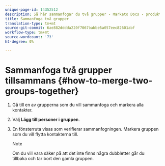 ```yaml
---
unique-page-id: 14352512
description: Så här sammanfogar du två grupper - Marketo Docs - produktdokumentation
title: Sammanfoga två grupper
translation-type: tm+mt
source-git-commit: 6ae882dddda220f7067babbe5a057eec82601abf
workflow-type: tm+mt
source-wordcount: '73'
ht-degree: 0%

---
```



# Sammanfoga två grupper tillsammans {#how-to-merge-two-groups-together}

1. Gå till en av grupperna som du vill sammanfoga och markera alla kontakter.

1. Välj **Lägg till personer i gruppen**.

1. En fönsterruta visas som verifierar sammanfogningen. Markera gruppen som du vill flytta kontakterna till.

   >[!NOTE]
   >
   >Om du vill vara säker på att det inte finns några dubbletter går du tillbaka och tar bort den gamla gruppen.
